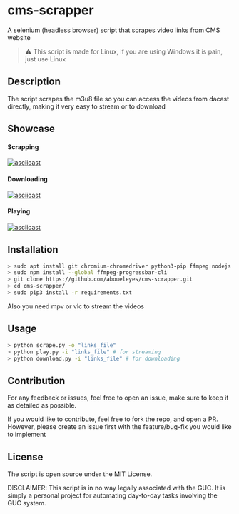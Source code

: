 # cms-scrapper
A selenium (headless browser) script that scrapes video links from CMS website

> ⚠️ This script is made for Linux, if you are using Windows it is pain, just use Linux 

## Description

The script scrapes the m3u8 file so you can access the videos from dacast directly, making it very easy to stream or to download 

## Showcase 
#### Scrapping

[![asciicast](https://asciinema.org/a/RJ1c0PynTzM1u0hhWznKBLMm1.svg)](https://asciinema.org/a/RJ1c0PynTzM1u0hhWznKBLMm1)

#### Downloading 

[![asciicast](https://asciinema.org/a/TxObSGcbKXoq4J5bZjIqs50KH.svg)](https://asciinema.org/a/TxObSGcbKXoq4J5bZjIqs50KH)

#### Playing 

[![asciicast](https://asciinema.org/a/igiytcXttjgadEWaHhOaPGsus.svg)](https://asciinema.org/a/igiytcXttjgadEWaHhOaPGsus)

## Installation 

```bash
> sudo apt install git chromium-chromedriver python3-pip ffmpeg nodejs npm mpv
> sudo npm install --global ffmpeg-progressbar-cli    
> git clone https://github.com/aboueleyes/cms-scrapper.git
> cd cms-scrapper/
> sudo pip3 install -r requirements.txt
```
Also you need mpv or vlc to stream the videos

## Usage 
```bash 
> python scrape.py -o "links_file"
> python play.py -i "links_file" # for streaming
> python download.py -i "links_file" # for downloading
 ```
##  Contribution 

For any feedback or issues, feel free to open an issue, make sure to keep it as detailed as possible.

If you would like to contribute, feel free to fork the repo, and open a PR. However, please create an issue first with the feature/bug-fix you would like to implement

## License

The script is open source under the MIT License.

DISCLAIMER: This script is in no way legally associated with the GUC. It is simply a personal project for automating day-to-day tasks involving the GUC system.

